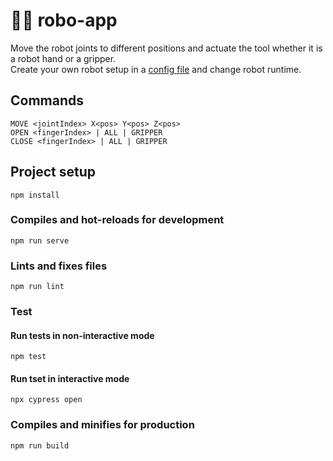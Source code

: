 # :mechanical_arm::robot: robo-app

Move the robot joints to different positions and actuate the tool whether it is a robot hand or a gripper.  
Create your own robot setup in a [config file](src/model/robotConfigs.json) and change robot runtime.

## Commands

```
MOVE <jointIndex> X<pos> Y<pos> Z<pos>
OPEN <fingerIndex> | ALL | GRIPPER
CLOSE <fingerIndex> | ALL | GRIPPER
```

## Project setup

```
npm install
```

### Compiles and hot-reloads for development

```
npm run serve
```

### Lints and fixes files

```
npm run lint
```

### Test

#### Run tests in non-interactive mode

```
npm test
```

#### Run tset in interactive mode

```
npx cypress open
```

### Compiles and minifies for production

```
npm run build
```
